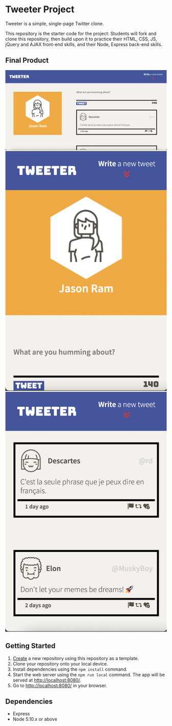 # Tweeter Project

Tweeter is a simple, single-page Twitter clone.

This repository is the starter code for the project: Students will fork and clone this repository, then build upon it to practice their HTML, CSS, JS, jQuery and AJAX front-end skills, and their Node, Express back-end skills.

## Final Product

!["Screenshot of desktop mode"](https://github.com/JRam2022/tweeter/blob/master/docs/desktop-mode.png?raw=true)
!["Screenshot of mobile mode"](https://github.com/JRam2022/tweeter/blob/master/docs/mobile-tablet-mode-user.png?raw=true)
!["Screenshot of mobile mode tweets"](https://github.com/JRam2022/tweeter/blob/master/docs/mobile-tablet-tweet-feed.png?raw=true)

## Getting Started

1. [Create](https://docs.github.com/en/repositories/creating-and-managing-repositories/creating-a-repository-from-a-template) a new repository using this repository as a template.
2. Clone your repository onto your local device.
3. Install dependencies using the `npm install` command.
3. Start the web server using the `npm run local` command. The app will be served at <http://localhost:8080/>.
4. Go to <http://localhost:8080/> in your browser.

## Dependencies

- Express
- Node 5.10.x or above
